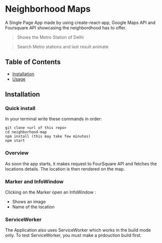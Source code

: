 # Neighborhood Maps

A Single Page App made by using create-react-app, Google Maps API and Foursquare API showcasing the neighbordhood has to offer.
> Shows the Metro Station of Delhi 

> Search Metro stations and last result animate



## Table of Contents

- [Installation](#installation)
- [Usage](#usage)

## Installation

### Quick install
In your terminal write these commands in order:

```
git clone <url of this repo>
cd neighborhood-map
npm install (this may take few minutes)
npm start
```

### Overview

As soon the app starts, it makes request to FourSquare API and fetches the locations details. The location is then rendered on the map. 

### Marker and InfoWindow

Clicking on the Marker open an InfoWindow :

* Shows an image
* Name of the location

### ServiceWorker

The Application also uses ServiceWorker which works in the build mode only.
To test ServiceWorker, you must make a prdouction build first. 
